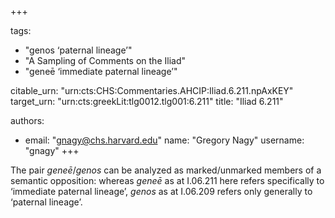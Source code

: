 +++

tags:
- "genos ‘paternal lineage’"
- "A Sampling of Comments on the Iliad"
- "geneē ‘immediate paternal lineage’"

citable_urn: "urn:cts:CHS:Commentaries.AHCIP:Iliad.6.211.npAxKEY"
target_urn: "urn:cts:greekLit:tlg0012.tlg001:6.211"
title: "Iliad 6.211"

authors:
- email: "gnagy@chs.harvard.edu"
  name: "Gregory Nagy"
  username: "gnagy"
+++

<p>The pair <em>geneē</em>/<em>genos</em> can be analyzed as marked/unmarked members of a semantic opposition: whereas <em>geneē</em> as at I.06.211 here refers specifically to ‘immediate paternal lineage’, <em>genos</em> as at I.06.209 refers only generally to ‘paternal lineage’.  </p>